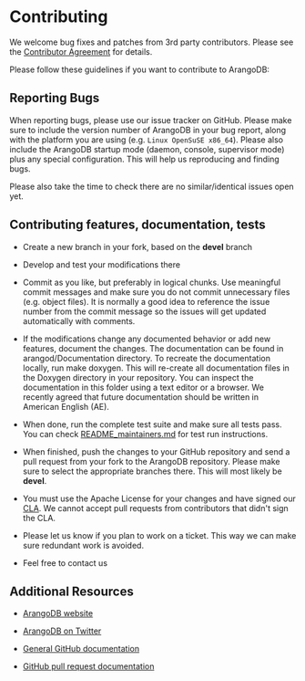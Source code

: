 Contributing
============

We welcome bug fixes and patches from 3rd party contributors. Please
see the [Contributor Agreement](https://www.arangodb.com/community#contribute)
for details.

Please follow these guidelines if you want to contribute to ArangoDB:

Reporting Bugs
--------------

When reporting bugs, please use our issue tracker on GitHub.  Please make sure
to include the version number of ArangoDB in your bug report, along with the
platform you are using (e.g. `Linux OpenSuSE x86_64`).  Please also include the
ArangoDB startup mode (daemon, console, supervisor mode) plus any special
configuration.  This will help us reproducing and finding bugs.

Please also take the time to check there are no similar/identical issues open
yet.


Contributing features, documentation, tests
-------------------------------------------

* Create a new branch in your fork, based on the **devel** branch

* Develop and test your modifications there

* Commit as you like, but preferably in logical chunks. Use meaningful commit
  messages and make sure you do not commit unnecessary files (e.g. object
  files). It is normally a good idea to reference the issue number from the
  commit message so the issues will get updated automatically with comments.

* If the modifications change any documented behavior or add new features,
  document the changes. The documentation can be found in arangod/Documentation
  directory. To recreate the documentation locally, run make doxygen. This will
  re-create all documentation files in the Doxygen directory in your
  repository. You can inspect the documentation in this folder using a text
  editor or a browser. We recently agreed that future documentation should be
  written in American English (AE).

* When done, run the complete test suite and make sure all tests pass. You can
  check [README_maintainers.md](README_maintainers.md) for test run instructions.

* When finished, push the changes to your GitHub repository and send a pull
  request from your fork to the ArangoDB repository. Please make sure to select
  the appropriate branches there. This will most likely be **devel**.

* You must use the Apache License for your changes and have signed our 
  [CLA](https://www.arangodb.com/documents/cla.pdf). We cannot accept pull requests
  from contributors that didn't sign the CLA.

* Please let us know if you plan to work on a ticket. This way we can make sure
  redundant work is avoided.

* Feel free to contact us

Additional Resources
--------------------

* [ArangoDB website](https://www.arangodb.com/)

* [ArangoDB on Twitter](https://twitter.com/arangodb)

* [General GitHub documentation](https://help.github.com/)

* [GitHub pull request documentation](https://help.github.com/send-pull-requests/)
